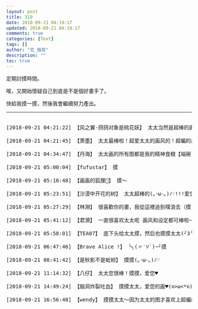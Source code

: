```yaml
---
layout: post
title: 319
date: 2018-09-21 04:19:17
updated: 2018-09-21 04:19:17
comments: true
categories: [Text]
tags: []
author: "恋_独哲"
description: ""
toc: true
---
```


<p>定期討摸時間。</p> 
<p>唉，又開始懷疑自己到底是不是個好畫手了。</p> 
<p>快給我摸一摸，然後我會繼續努力產出。</p>

---

<pre>

[2018-09-21 04:21:22] 【风之翼-鸽鸽对象是桃花妖】 太太当然是超棒的画手！！！超级喜欢太太的画！！！递给太太我的小心心❤！！！

[2018-09-21 04:21:45] 【萧墨】 太太最棒啦！超爱太太的画风的！超蝙的故事超级好的呜呜呜希望太太能够继续产出！努力打call！~\(≧▽≦)/~

[2018-09-21 04:34:47] 【丹海】 太太画的所有图都是我的精神食粮【端碗

[2018-09-21 05:00:04] 【fufustar】 摸

[2018-09-21 05:10:48] 【画画的狐狸🦊】 摸～

[2018-09-21 05:23:51] 【沙漠中开花的树】 太太超棒的(｡･ω･｡)ﾉ♡!!!爱您!!!

[2018-09-21 05:27:29] 【林淵】 很喜歡你的畫，我從這裡追到噗浪去（摸

[2018-09-21 05:41:12] 【君漪】 一直很喜欢太太呢 画风和设定都可棒啦~(,,´•ω•)ノ"(´っω•｀。)

[2018-09-21 05:58:01] 【TEA07】 底下头给太太摸，然后也摸摸太太(╯3╰)

[2018-09-21 06:47:46] 【Brave Alice !】 ╰╮(〃′▽`)~╯摸

[2018-09-21 08:41:42] 【是秋影不是蚯蚓】 摸摸(｡･ω･｡)ﾉ♡

[2018-09-21 11:14:32] 【八仔】 太太您很棒！摸摸，爱您♥

[2018-09-21 14:49:24] 【脑洞炸裂吐血】 摸摸太太，爱您的画♥(ฅ>ω<*ฅ)

[2018-09-21 16:56:48] 【wendy】 摸摸太太～因为太太的图才喜欢上超蝙的 (*≧▽≦)

</pre>